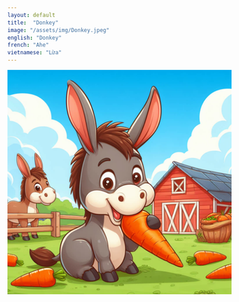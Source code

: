 ```yaml
---
layout: default
title:  "Donkey"
image: "/assets/img/Donkey.jpeg"
english: "Donkey"
french: "Ahe"
vietnamese: "Lừa"
---
```


![Donkey](/assets/img/Donkey.jpeg)